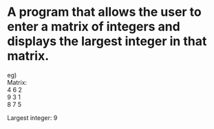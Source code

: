 # A program that allows the user to enter a matrix of integers and displays the largest integer in that matrix.  
eg)  
Matrix:  
4 6 2  
9 3 1  
8 7 5  
  
Largest integer: 9  
